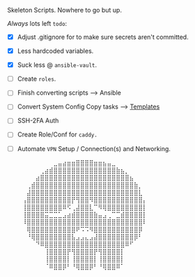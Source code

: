Skeleton Scripts. Nowhere to go but up.

_Always_ lots left `todo`:

-   [x] Adjust .gitignore for to make sure secrets aren't committed.
-   [x] Less hardcoded variables.
-   [x] Suck less @ `ansible-vault`.
-   [ ] Create `roles`.
-   [ ] Finish converting scripts --> Ansible
-   [ ] Convert System Config Copy tasks --> [Templates](https://docs.ansible.com/ansible/latest/collections/ansible/builtin/template_module.html)
-   [ ] SSH-2FA Auth
-   [ ] Create Role/Conf for `caddy.`
-   [ ] Automate `VPN` Setup / Connection(s) and Networking.


    ⠀⠀⠀⠀⠀⠀⠀⠀⣀⣤⣴⣶⣶⣿⣿⣿⣿⣶⣶⣦⣤⣀⠀⠀⠀⠀⠀⠀⠀⠀
    ⠀⠀⠀⠀⠀⢀⣴⣾⣿⣿⣿⣿⣿⣿⣿⣿⣿⣿⣿⣿⣿⣿⣷⣦⡀⠀⠀⠀⠀⠀
    ⠀⠀⠀⠀⣴⣿⣿⣿⣿⣿⣿⣿⣿⣿⣿⣿⣿⣿⣿⣿⣿⣿⣿⣿⣿⣦⠀⠀⠀⠀
    ⠀⠀⢀⣾⣿⣿⣿⣿⣿⣿⣿⣿⣿⣿⣿⣿⣿⣿⣿⣿⣿⣿⣿⣿⣿⣿⣷⡀⠀⠀
    ⠀⠀⣼⣿⣿⣿⣿⣿⣿⣿⣿⣿⣿⣿⣿⣿⣿⣿⣿⣿⣿⣿⣿⣿⣿⣿⣿⣇⠀⠀
    ⠀⢠⣿⣿⣿⣿⣿⣿⣿⣿⣿⣿⡟⢻⣿⣿⠻⣿⣿⣿⣿⣿⣿⣿⣿⣿⣿⣿⡄⠀
    ⠀⢸⣿⣿⣿⣿⣿⣿⣿⣿⠿⠫⢀⣼⣿⣿⣇⠉⠻⢿⣿⣿⣿⣿⣿⣿⣿⣿⡇⠀
    ⠀⢸⣿⣿⣿⣿⣭⣉⣉⣁⣠⣴⣾⣿⣿⣿⣿⣷⣤⣠⢀⠉⣉⣾⣿⣿⣿⣿⡇⠀
    ⠀⠸⣿⣿⣿⣿⣿⣿⣿⣿⣿⣿⣿⣿⣿⣿⣿⣿⣿⣿⣿⣿⣿⣿⣿⣿⣿⣿⠇⠀
    ⠀⠀⢿⣿⣿⣿⣿⣿⣿⣿⣿⣿⣿⠟⠩⠩⠻⣿⣿⣿⣿⣿⣿⣿⣿⣿⣿⡿⠀⠀
    ⠀⠀⠘⢿⣿⣿⣿⣿⣿⣿⣿⣿⣧⣠⣠⣄⣠⣼⣿⣿⣿⣿⣿⣿⣿⣿⡿⠃⠀⠀
    ⠀⠀⠀⠀⠙⠿⣿⣿⣿⣿⣿⣿⣿⣿⣿⣿⣿⣿⣿⣿⣿⣿⣿⣿⠿⠋⠀⠀⠀⠀
    ⠀⠀⠀⠀⠀⠀⢸⣿⣿⣿⣿⡟⢻⣿⣿⣿⣿⡟⢻⣿⣿⣿⣿⡇⠀⠀⠀⠀⠀⠀
    ⠀⠀⠀⠀⠀⠀⢸⣿⣿⣿⣿⡇⢸⣿⣿⣿⣿⡇⢸⣿⣿⣿⣿⡇⠀⠀⠀⠀⠀⠀
    ⠀⠀⠀⠀⠀⠀⠈⠿⣿⣿⡿⠃⠘⢿⣿⣿⡿⠃⠘⢿⣿⣿⠿⠁
